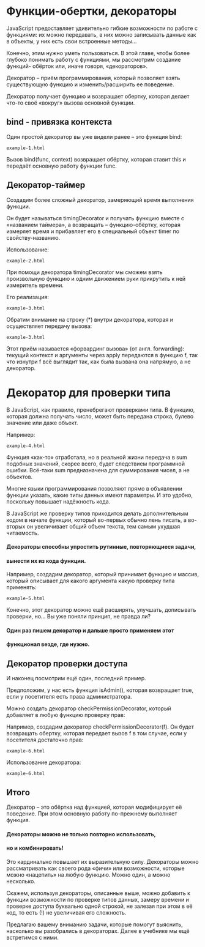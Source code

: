 # Функции-обертки, декораторы

JavaScript предоставляет удивительно гибкие возможности по работе с
функциями: их можно передавать, в них можно записывать данные как в
объекты, у них есть свои встроенные методы…

Конечно, этим нужно уметь пользоваться. В этой главе, чтобы более
глубоко понимать работу с функциями, мы рассмотрим создание функций-
обёрток или, иначе говоря, «декораторов».

Декоратор – приём программирования, который позволяет взять
существующую функцию и изменить/расширить ее поведение.

Декоратор получает функцию и возвращает обертку, которая делает
что-то своё «вокруг» вызова основной функции.

## bind - привязка контекста

Один простой декоратор вы уже видели ранее – это функция bind:

`example-1.html`

Вызов bind(func, context) возвращает обёртку, которая ставит this
и передаёт основную работу функции func.

## Декоратор-таймер

Создадим более сложный декоратор, замеряющий время выполнения функции.

Он будет называться timingDecorator и получать функцию вместе с
«названием таймера», а возвращать – функцию-обёртку, которая измеряет
время и прибавляет его в специальный объект timer по свойству-названию.

Использование:

`example-2.html`

При помощи декоратора timingDecorator мы сможем взять произвольную
функцию и одним движением руки прикрутить к ней измеритель времени.

Его реализация:

`example-3.html`

Обратим внимание на строку (*) внутри декоратора, которая и
осуществляет передачу вызова:

`example-3.html`

Этот приём называется «форвардинг вызова» (от англ. forwarding):
текущий контекст и аргументы через apply передаются в функцию f,
так что изнутри f всё выглядит так, как была вызвана она напрямую,
а не декоратор.

# Декоратор для проверки типа

В JavaScript, как правило, пренебрегают проверками типа. В функцию,
которая должна получать число, может быть передана строка, булево
значение или даже объект.

Например:

`example-4.html`

Функция «как-то» отработала, но в реальной жизни передача в sum
подобных значений, скорее всего, будет следствием программной ошибки.
Всё-таки sum предназначена для суммирования чисел, а не объектов.

Многие языки программирования позволяют прямо в объявлении функции
указать, какие типы данных имеют параметры. И это удобно, поскольку
повышает надёжность кода.

В JavaScript же проверку типов приходится делать дополнительным кодом в
начале функции, который во-первых обычно лень писать, а во-вторых он
увеличивает общий объем текста, тем самым ухудшая читаемость.

#### Декораторы способны упростить рутинные, повторяющиеся задачи,
#### вынести их из кода функции.

Например, создадим декоратор, который принимает функцию и массив,
который описывает для какого аргумента какую проверку типа применять:

`example-5.html`

Конечно, этот декоратор можно ещё расширять, улучшать, дописывать
проверки, но… Вы уже поняли принцип, не правда ли?

#### Один раз пишем декоратор и дальше просто применяем этот
#### функционал везде, где нужно.

## Декоратор проверки доступа

И наконец посмотрим ещё один, последний пример.

Предположим, у нас есть функция isAdmin(), которая возвращает true,
если у посетителя есть права администратора.

Можно создать декоратор checkPermissionDecorator, который добавляет в
любую функцию проверку прав:

Например, создадим декоратор checkPermissionDecorator(f). Он будет
возвращать обертку, которая передает вызов f в том случае, если у
посетителя достаточно прав:

`example-6.html`

Использование декоратора:

`example-6.html`

## Итого

Декоратор – это обёртка над функцией, которая модифицирует её
поведение. При этом основную работу по-прежнему выполняет функция.

#### Декораторы можно не только повторно использовать,
#### но и комбинировать!

Это кардинально повышает их выразительную силу. Декораторы можно
рассматривать как своего рода «фичи» или возможности, которые можно
«нацепить» на любую функцию. Можно один, а можно несколько.

Скажем, используя декораторы, описанные выше, можно добавить к функции
возможности по проверке типов данных, замеру времени и проверке
доступа буквально одной строкой, не залезая при этом в её код, то
есть (!) не увеличивая его сложность.

Предлагаю вашему вниманию задачи, которые помогут выяснить, насколько
вы разобрались в декораторах. Далее в учебнике мы ещё встретимся с
ними.